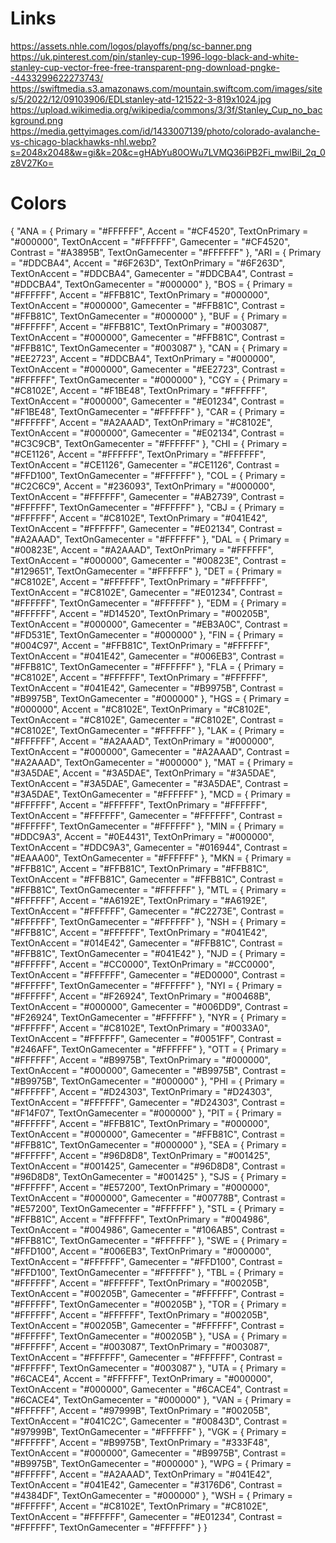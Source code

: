 # Links
https://assets.nhle.com/logos/playoffs/png/sc-banner.png
https://uk.pinterest.com/pin/stanley-cup-1996-logo-black-and-white-stanley-cup-vector-free-free-transparent-png-download-pngke--4433299622273743/
https://swiftmedia.s3.amazonaws.com/mountain.swiftcom.com/images/sites/5/2022/12/09103906/EDLstanley-atd-121522-3-819x1024.jpg
https://upload.wikimedia.org/wikipedia/commons/3/3f/Stanley_Cup_no_background.png
https://media.gettyimages.com/id/1433007139/photo/colorado-avalanche-vs-chicago-blackhawks-nhl.webp?s=2048x2048&w=gi&k=20&c=gHAbYu80OWu7LVMQ36iPB2Fi_mwlBil_2q_0z8V27Ko=

# Colors
{
  "ANA = { Primary = "#FFFFFF", Accent = "#CF4520", TextOnPrimary = "#000000", TextOnAccent = "#FFFFFF", Gamecenter = "#CF4520", Contrast = "#A3895B", TextOnGamecenter = "#FFFFFF" },
	"ARI = { Primary = "#DDCBA4", Accent = "#6F263D", TextOnPrimary = "#6F263D", TextOnAccent = "#DDCBA4", Gamecenter = "#DDCBA4", Contrast = "#DDCBA4", TextOnGamecenter = "#000000" },
	"BOS = { Primary = "#FFFFFF", Accent = "#FFB81C", TextOnPrimary = "#000000", TextOnAccent = "#000000", Gamecenter = "#FFB81C", Contrast = "#FFB81C", TextOnGamecenter = "#000000" },
	"BUF = { Primary = "#FFFFFF", Accent = "#FFB81C", TextOnPrimary = "#003087", TextOnAccent = "#000000", Gamecenter = "#FFB81C", Contrast = "#FFB81C", TextOnGamecenter = "#003087" },
	"CAN = { Primary = "#EE2723", Accent = "#DDCBA4", TextOnPrimary = "#000000", TextOnAccent = "#000000", Gamecenter = "#EE2723", Contrast = "#FFFFFF", TextOnGamecenter = "#000000" },
	"CGY = { Primary = "#C8102E", Accent = "#F1BE48", TextOnPrimary = "#FFFFFF", TextOnAccent = "#000000", Gamecenter = "#E01234", Contrast = "#F1BE48", TextOnGamecenter = "#FFFFFF" },
	"CAR = { Primary = "#FFFFFF", Accent = "#A2AAAD", TextOnPrimary = "#C8102E", TextOnAccent = "#000000", Gamecenter = "#E02134", Contrast = "#C3C9CB", TextOnGamecenter = "#FFFFFF" },
	"CHI = { Primary = "#CE1126", Accent = "#FFFFFF", TextOnPrimary = "#FFFFFF", TextOnAccent = "#CE1126", Gamecenter = "#CE1126", Contrast = "#FFD100", TextOnGamecenter = "#FFFFFF" },
	"COL = { Primary = "#C2C6C9", Accent = "#236093", TextOnPrimary = "#000000", TextOnAccent = "#FFFFFF", Gamecenter = "#AB2739", Contrast = "#FFFFFF", TextOnGamecenter = "#FFFFFF" },
	"CBJ = { Primary = "#FFFFFF", Accent = "#C8102E", TextOnPrimary = "#041E42", TextOnAccent = "#FFFFFF", Gamecenter = "#E02134", Contrast = "#A2AAAD", TextOnGamecenter = "#FFFFFF" },
	"DAL = { Primary = "#00823E", Accent = "#A2AAAD", TextOnPrimary = "#FFFFFF", TextOnAccent = "#000000", Gamecenter = "#00823E", Contrast = "#129651", TextOnGamecenter = "#FFFFFF" },
	"DET = { Primary = "#C8102E", Accent = "#FFFFFF", TextOnPrimary = "#FFFFFF", TextOnAccent = "#C8102E", Gamecenter = "#E01234", Contrast = "#FFFFFF", TextOnGamecenter = "#FFFFFF" },
	"EDM = { Primary = "#FFFFFF", Accent = "#D14520", TextOnPrimary = "#00205B", TextOnAccent = "#000000", Gamecenter = "#EB3A0C", Contrast = "#FD531E", TextOnGamecenter = "#000000" },
	"FIN = { Primary = "#004C97", Accent = "#FFB81C", TextOnPrimary = "#FFFFFF", TextOnAccent = "#041E42", Gamecenter = "#006EB3", Contrast = "#FFB81C", TextOnGamecenter = "#FFFFFF" },
	"FLA = { Primary = "#C8102E", Accent = "#FFFFFF", TextOnPrimary = "#FFFFFF", TextOnAccent = "#041E42", Gamecenter = "#B9975B", Contrast = "#B9975B", TextOnGamecenter = "#000000" },
	"HGS = { Primary = "#000000", Accent = "#C8102E", TextOnPrimary = "#C8102E", TextOnAccent = "#C8102E", Gamecenter = "#C8102E", Contrast = "#C8102E", TextOnGamecenter = "#FFFFFF" },
	"LAK = { Primary = "#FFFFFF", Accent = "#A2AAAD", TextOnPrimary = "#000000", TextOnAccent = "#000000", Gamecenter = "#A2AAAD", Contrast = "#A2AAAD", TextOnGamecenter = "#000000" },
	"MAT = { Primary = "#3A5DAE", Accent = "#3A5DAE", TextOnPrimary = "#3A5DAE", TextOnAccent = "#3A5DAE", Gamecenter = "#3A5DAE", Contrast = "#3A5DAE", TextOnGamecenter = "#FFFFFF" },
	"MCD = { Primary = "#FFFFFF", Accent = "#FFFFFF", TextOnPrimary = "#FFFFFF", TextOnAccent = "#FFFFFF", Gamecenter = "#FFFFFF", Contrast = "#FFFFFF", TextOnGamecenter = "#FFFFFF" },
	"MIN = { Primary = "#DDC9A3", Accent = "#0E4431", TextOnPrimary = "#000000", TextOnAccent = "#DDC9A3", Gamecenter = "#016944", Contrast = "#EAAA00", TextOnGamecenter = "#FFFFFF" },
	"MKN = { Primary = "#FFB81C", Accent = "#FFB81C", TextOnPrimary = "#FFB81C", TextOnAccent = "#FFB81C", Gamecenter = "#FFB81C", Contrast = "#FFB81C", TextOnGamecenter = "#FFFFFF" },
	"MTL = { Primary = "#FFFFFF", Accent = "#A6192E", TextOnPrimary = "#A6192E", TextOnAccent = "#FFFFFF", Gamecenter = "#C2273E", Contrast = "#FFFFFF", TextOnGamecenter = "#FFFFFF" },
	"NSH = { Primary = "#FFB81C", Accent = "#FFFFFF", TextOnPrimary = "#041E42", TextOnAccent = "#014E42", Gamecenter = "#FFB81C", Contrast = "#FFB81C", TextOnGamecenter = "#041E42" },
	"NJD = { Primary = "#FFFFFF", Accent = "#CC0000", TextOnPrimary = "#CC0000", TextOnAccent = "#FFFFFF", Gamecenter = "#ED0000", Contrast = "#FFFFFF", TextOnGamecenter = "#FFFFFF" },
	"NYI = { Primary = "#FFFFFF", Accent = "#F26924", TextOnPrimary = "#00468B", TextOnAccent = "#000000", Gamecenter = "#006DD9", Contrast = "#F26924", TextOnGamecenter = "#FFFFFF" },
	"NYR = { Primary = "#FFFFFF", Accent = "#C8102E", TextOnPrimary = "#0033A0", TextOnAccent = "#FFFFFF", Gamecenter = "#0051FF", Contrast = "#246AFF", TextOnGamecenter = "#FFFFFF" },
	"OTT = { Primary = "#FFFFFF", Accent = "#B9975B", TextOnPrimary = "#000000", TextOnAccent = "#000000", Gamecenter = "#B9975B", Contrast = "#B9975B", TextOnGamecenter = "#000000" },
	"PHI = { Primary = "#FFFFFF", Accent = "#D24303", TextOnPrimary = "#D24303", TextOnAccent = "#FFFFFF", Gamecenter = "#D24303", Contrast = "#F14F07", TextOnGamecenter = "#000000" },
	"PIT = { Primary = "#FFFFFF", Accent = "#FFB81C", TextOnPrimary = "#000000", TextOnAccent = "#000000", Gamecenter = "#FFB81C", Contrast = "#FFB81C", TextOnGamecenter = "#000000" },
	"SEA = { Primary = "#FFFFFF", Accent = "#96D8D8", TextOnPrimary = "#001425", TextOnAccent = "#001425", Gamecenter = "#96D8D8", Contrast = "#96D8D8", TextOnGamecenter = "#001425" },
	"SJS = { Primary = "#FFFFFF", Accent = "#E57200", TextOnPrimary = "#000000", TextOnAccent = "#000000", Gamecenter = "#00778B", Contrast = "#E57200", TextOnGamecenter = "#FFFFFF" },
	"STL = { Primary = "#FFB81C", Accent = "#FFFFFF", TextOnPrimary = "#004986", TextOnAccent = "#004986", Gamecenter = "#106AB5", Contrast = "#FFB81C", TextOnGamecenter = "#FFFFFF" },
	"SWE = { Primary = "#FFD100", Accent = "#006EB3", TextOnPrimary = "#000000", TextOnAccent = "#FFFFFF", Gamecenter = "#FFD100", Contrast = "#FFD100", TextOnGamecenter = "#FFFFFF" },
	"TBL = { Primary = "#FFFFFF", Accent = "#FFFFFF", TextOnPrimary = "#00205B", TextOnAccent = "#00205B", Gamecenter = "#FFFFFF", Contrast = "#FFFFFF", TextOnGamecenter = "#00205B" },
	"TOR = { Primary = "#FFFFFF", Accent = "#FFFFFF", TextOnPrimary = "#00205B", TextOnAccent = "#00205B", Gamecenter = "#FFFFFF", Contrast = "#FFFFFF", TextOnGamecenter = "#00205B" },
	"USA = { Primary = "#FFFFFF", Accent = "#003087", TextOnPrimary = "#003087", TextOnAccent = "#FFFFFF", Gamecenter = "#FFFFFF", Contrast = "#FFFFFF", TextOnGamecenter = "#003087" },
	"UTA = { Primary = "#6CACE4", Accent = "#FFFFFF", TextOnPrimary = "#000000", TextOnAccent = "#000000", Gamecenter = "#6CACE4", Contrast = "#6CACE4", TextOnGamecenter = "#000000" },
	"VAN = { Primary = "#FFFFFF", Accent = "#97999B", TextOnPrimary = "#00205B", TextOnAccent = "#041C2C", Gamecenter = "#00843D", Contrast = "#97999B", TextOnGamecenter = "#FFFFFF" },
	"VGK = { Primary = "#FFFFFF", Accent = "#B9975B", TextOnPrimary = "#333F48", TextOnAccent = "#000000", Gamecenter = "#B9975B", Contrast = "#B9975B", TextOnGamecenter = "#000000" },
	"WPG = { Primary = "#FFFFFF", Accent = "#A2AAAD", TextOnPrimary = "#041E42", TextOnAccent = "#041E42", Gamecenter = "#3176D6", Contrast = "#4384DF", TextOnGamecenter = "#000000" },
	"WSH = { Primary = "#FFFFFF", Accent = "#C8102E", TextOnPrimary = "#C8102E", TextOnAccent = "#FFFFFF", Gamecenter = "#E01234", Contrast = "#FFFFFF", TextOnGamecenter = "#FFFFFF" }
}